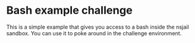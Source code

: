 # Bash example challenge

This is a simple example that gives you access to a bash inside the nsjail sandbox.
You can use it to poke around in the challenge environment.
